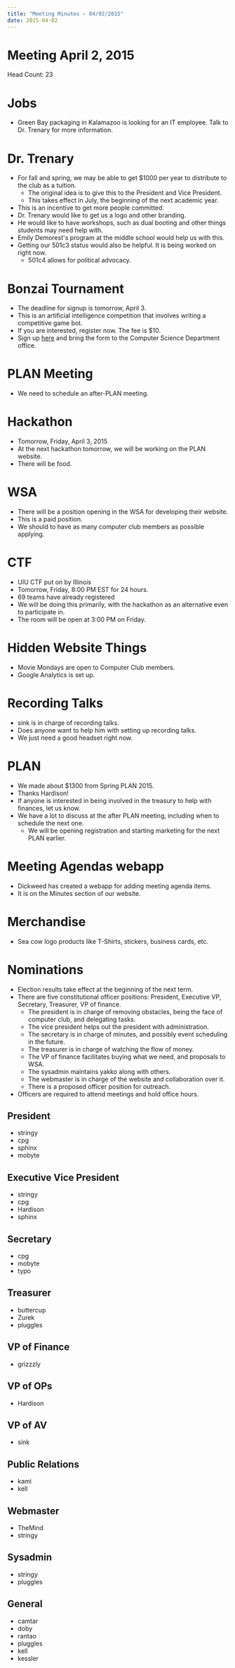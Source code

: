 ```yaml
---
title: "Meeting Minutes – 04/02/2015"
date: 2015-04-02
---
```

# Meeting April 2, 2015
Head Count: 23

# Jobs
- Green Bay packaging in Kalamazoo is looking for an IT employee. Talk to Dr. Trenary for more information.

# Dr. Trenary
- For fall and spring, we may be able to get $1000 per year to distribute to the club as a tuition.
  - The original idea is to give this to the President and Vice President.
  - This takes effect in July, the beginning of the next academic year.
- This is an incentive to get more people committed.
- Dr. Trenary would like to get us a logo and other branding.
- He would like to have workshops, such as dual booting and other things students may need help with.
- Emily Demorest's program at the middle school would help us with this.
- Getting our 501c3 status would also be helpful. It is being worked on right now.
  - 501c4 allows for political advocacy.

# Bonzai Tournament
- The deadline for signup is tomorrow, April 3.
- This is an artificial intelligence competition that involves writing a competitive game bot.
- If you are interested, register now. The fee is $10.
- Sign up [here](http://bonzai.cs.mtu.edu) and bring the form to the Computer Science Department office.

# PLAN Meeting
- We need to schedule an after-PLAN meeting.

# Hackathon
- Tomorrow, Friday, April 3, 2015
- At the next hackathon tomorrow, we will be working on the PLAN website.
- There will be food.

# WSA
- There will be a position opening in the WSA for developing their website.
- This is a paid position.
- We should to have as many computer club members as possible applying.

# CTF
- UIU CTF put on by Illinois
- Tomorrow, Friday, 8:00 PM EST for 24 hours.
- 69 teams have already registered
- We will be doing this primarily, with the hackathon as an alternative even to participate in.
- The room will be open at 3:00 PM on Friday.

# Hidden Website Things
- Movie Mondays are open to Computer Club members.
- Google Analytics is set up.

# Recording Talks
- sink is in charge of recording talks.
- Does anyone want to help him with setting up recording talks.
- We just need a good headset right now.

# PLAN
- We made about $1300 from Spring PLAN 2015.
- Thanks Hardison!
- If anyone is interested in being involved in the treasury to help with finances, let us know.
- We have a lot to discuss at the after PLAN meeting, including when to schedule the next one.
  - We will be opening registration and starting marketing for the next PLAN earlier.

# Meeting Agendas webapp
- Dickweed has created a webapp for adding meeting agenda items.
- It is on the Minutes section of our website.

# Merchandise
- Sea cow logo products like T-Shirts, stickers, business cards, etc.

# Nominations
- Election results take effect at the beginning of the next term.
- There are five constitutional officer positions: President, Executive VP, Secretary, Treasurer, VP of finance.
  - The president is in charge of removing obstacles, being the face of computer club, and delegating tasks.
  - The vice president helps out the president with administration.
  - The secretary is in charge of minutes, and possibly event scheduling in the future.
  - The treasurer is in charge of watching the flow of money.
  - The VP of finance facilitates buying what we need, and proposals to WSA.
  - The sysadmin maintains yakko along with others.
  - The webmaster is in charge of the website and collaboration over it.
  - There is a proposed officer position for outreach. 
- Officers are required to attend meetings and hold office hours.

## President
- stringy
- cpg
- sphinx
- mobyte

## Executive Vice President
- stringy
- cpg
- Hardison
- sphinx

## Secretary
- cpg
- mobyte
- typo

## Treasurer
- buttercup
- Zurek
- pluggles

## VP of Finance
- grizzzly

## VP of OPs
- Hardison

## VP of AV
- sink

## Public Relations
- kami
- kell

## Webmaster
- TheMind
- stringy

## Sysadmin
- stringy
- pluggles

## General
- camtar
- doby
- rantao
- pluggles
- kell
- kessler
